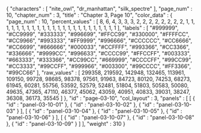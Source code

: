 {
  "characters" : [
    "nite_owl",
    "dr_manhattan",
    "silk_spectre"
  ],
  "page_num" : 10,
  "chapter_num" : 3,
  "title" : "Chapter 3, Page 10",
  "color_data" : {
    "page_num" : 10,
    "percent_values" : [
      8,
      6,
      4,
      3,
      3,
      3,
      2,
      2,
      2,
      2,
      2,
      2,
      2,
      2,
      1,
      1,
      1,
      1,
      1,
      1,
      1,
      1,
      1,
      1,
      1,
      1,
      1,
      1,
      1,
      1,
      1,
      1,
      1,
      1,
      1,
      1,
      1,
      1
    ],
    "labels" : [
      "#999999",
      "#CC9999",
      "#333333",
      "#996699",
      "#FFCC99",
      "#330000",
      "#FFFFCC",
      "#CC9966",
      "#993333",
      "#FF9999",
      "#996666",
      "#CCCCCC",
      "#CC6666",
      "#CC6699",
      "#666666",
      "#000033",
      "#CCFFFF",
      "#993366",
      "#CC3366",
      "#336666",
      "#9999CC",
      "#996633",
      "#CCCC99",
      "#FFCCFF",
      "#003333",
      "#663333",
      "#333366",
      "#CC99CC",
      "#669999",
      "#CCCCFF",
      "#99CC99",
      "#CC3333",
      "#99CCFF",
      "#999966",
      "#003300",
      "#99CCCC",
      "#FF3366",
      "#99CC66"
    ],
    "raw_values" : [
      299358,
      219592,
      142948,
      132465,
      113961,
      109150,
      99728,
      98685,
      98378,
      97561,
      91963,
      84723,
      80120,
      74253,
      68273,
      61945,
      60281,
      55756,
      53592,
      52579,
      52481,
      51804,
      51803,
      50583,
      50080,
      49635,
      47365,
      47110,
      46377,
      45062,
      43059,
      40951,
      40833,
      39031,
      38247,
      36308,
      36173,
      35545
    ]
  },
  "id" : "page-03-10",
  "col_layout" : 3,
  "panels" : [
    [
      {
        "id" : "panel-03-10-01"
      },
      {
        "id" : "panel-03-10-02"
      },
      {
        "id" : "panel-03-10-03"
      }
    ],
    [
      {
        "id" : "panel-03-10-04"
      },
      {
        "id" : "panel-03-10-05"
      },
      {
        "id" : "panel-03-10-06"
      }
    ],
    [
      {
        "id" : "panel-03-10-07"
      },
      {
        "id" : "panel-03-10-08"
      },
      {
        "id" : "panel-03-10-09"
      }
    ]
  ],
  "weight" : 310
}
